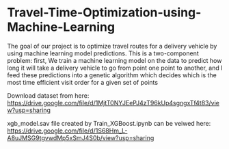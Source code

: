 # Travel-Time-Optimization-using-Machine-Learning
The goal of our project is to optimize travel routes for a delivery vehicle by using machine learning model predictions. This is a two-component problem: first, We train a machine learning model on the data to predict how long it will take a delivery vehicle to go from point one point to another, and I feed these predictions into a genetic algorithm which decides which is the most time efficient visit order for a given set of points


Download dataset from here: https://drive.google.com/file/d/1MjtT0NYJEePJ4zT96kUp4sgngxTf4t83/view?usp=sharing

xgb_model.sav file created by Train_XGBoost.ipynb can be veiwed here: https://drive.google.com/file/d/1S68Hm_L-A8uJMSG9tgvwdMp5xSmJ4S0b/view?usp=sharing
